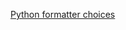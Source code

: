 [Python formatter choices](https://code.visualstudio.com/docs/python/formatting#_choose-a-formatter)
